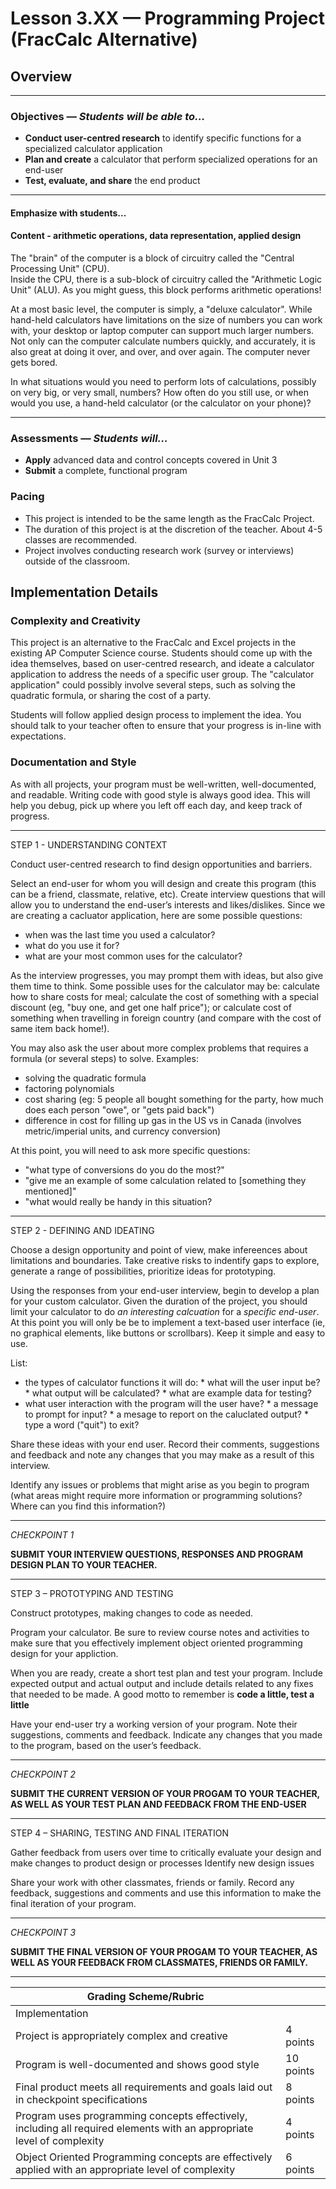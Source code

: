 Lesson 3.XX — Programming Project (FracCalc Alternative)
====================================================================================================

## Overview
--------
### Objectives — _Students will be able to…_
- **Conduct user-centred research** to identify specific functions for a specialized calculator application
- **Plan and create** a calculator that perform specialized operations for an end-user
- **Test, evaluate, and share** the end product

---
#### Emphasize with students...

#### Content - arithmetic operations, data representation, applied design

The "brain" of the computer is a block of circuitry called the "Central Processing Unit" (CPU).  
Inside the CPU, there is a sub-block of circuitry called the "Arithmetic Logic Unit" (ALU).  As you might guess, this block performs arithmetic operations!

At a most basic level, the computer is simply, a "deluxe calculator".   While hand-held calculators have limitations on the size of numbers you can work with, your desktop or laptop computer can support much larger numbers.  Not only can the computer calculate numbers quickly, and accurately, it is also great at doing it over, and over, and over again.  The computer never gets bored. 

In what situations would you need to perform lots of calculations, possibly on very big, or very small, numbers?
How often do you still use, or when would you use, a hand-held calculator (or the calculator on your phone)?

---

### Assessments — _Students will…_
- **Apply** advanced data and control concepts covered in Unit 3
- **Submit** a complete, functional program 

### Pacing
- This project is intended to be the same length as the FracCalc Project. 
- The duration of this project is at the discretion of the teacher.  About 4-5 classes are recommended. 
- Project involves conducting research work (survey or interviews) outside of the classroom. 

## Implementation Details

### Complexity and Creativity

   This project is an alternative to the FracCalc and Excel projects in the existing AP Computer Science course. 
   Students should come up with the idea themselves, based on user-centred research, and ideate a calculator application to address the needs of a specific user group.  The "calculator application" could possibly involve several steps, such as solving the quadratic formula, or sharing the cost of a party. 
   
Students will follow applied design process to implement the idea.  You should talk to your teacher often to ensure that your progress is in-line with expectations.   
   
### Documentation and Style
As with all projects, your program must be well-written, well-documented, and readable.  Writing code with good style is always good idea. This will help you debug, pick up where you left off each day, and keep track of progress.

--- 

STEP 1 - UNDERSTANDING CONTEXT

Conduct user-centred research to find design opportunities and barriers.

Select an end-user for whom you will design and create this program (this can be a friend, classmate, relative, etc). Create interview questions that will allow you to understand the end-user’s interests and likes/dislikes.  Since we are creating a cacluator application, here are some possible questions:
  * when was the last time you used a calculator?
  * what do you use it for?
  * what are your most common uses for the calculator?
  
As the interview progresses, you may prompt them with ideas, but also give them time to think.  Some possible uses for the calculator may be:  calculate how to share costs for meal; calculate the cost of something with a special discount (eg, "buy one, and get one half price");  or calculate cost of something when travelling in foreign country (and compare with the cost of same item back home!).

You may also ask the user about more complex problems that requires a formula (or several steps) to solve.  Examples:
   * solving the quadratic formula
   * factoring polynomials
   * cost sharing  (eg: 5 people all bought something for the party, how much does each person "owe", or "gets paid back")
   * difference in cost for filling up gas in the US vs in Canada (involves metric/imperial units, and currency conversion)

At this point, you will need to ask more specific questions: 
  * "what type of conversions do you do the most?"
  * "give me an example of some calculation related to [something they mentioned]"
  * "what would really be handy in this situation?
  
--- 

STEP 2 - DEFINING AND IDEATING

Choose a design opportunity and point of view, make infereences about limitations and boundaries.  Take creative risks to indentify gaps to explore, generate a range of possibilities, prioritize ideas for prototyping.

Using the responses from your end-user interview, begin to develop a plan for your custom calculator.  Given the duration of the project, you should limit your calculator to do *an interesting calcuation* for a *specific end-user*.  At this point you will only be be to implement a text-based user interface (ie, no graphical elements, like buttons or scrollbars).  Keep it simple and easy to use. 

List:
   *	the types of calculator functions it will do:
       * what will the user input be?
       * what output will be calculated?
       * what are example data for testing?
   *	what user interaction with the program will the user have?
       * a message to prompt for input?
       * a mesage to report on the caluclated output?
       * type a word ("quit") to exit?

Share these ideas with your end user. Record their comments, suggestions and feedback and note any changes that you may make as a result of this interview.

Identify any issues or problems that might arise as you begin to program (what areas might require more information or programming solutions? Where can you find this information?) 

---
*CHECKPOINT 1*

<b> SUBMIT YOUR INTERVIEW QUESTIONS, RESPONSES AND PROGRAM DESIGN PLAN TO YOUR TEACHER. </b>

---

STEP 3 – PROTOTYPING AND TESTING

Construct prototypes, making changes to code as needed.

Program your calculator. Be sure to review course notes and activities to make sure that you effectively implement object oriented programming design for your appliction.

When you are ready, create a short test plan and test your program. Include expected output and actual output and include details related to any fixes that needed to be made.   A good motto to remember is **code a little, test a little**

Have your end-user try a working version of your program. Note their suggestions, comments and feedback. Indicate any changes that you made to the program, based on the user’s feedback.

---
*CHECKPOINT 2*

<b> SUBMIT THE CURRENT VERSION OF YOUR PROGAM TO YOUR TEACHER, AS WELL AS YOUR TEST PLAN AND FEEDBACK FROM THE END-USER </b>

---
  
STEP 4 – SHARING, TESTING AND FINAL ITERATION

Gather feedback from users over time to critically evaluate your design and make changes to product design or processes
Identify new design issues

Share your work with other classmates, friends or family. Record any feedback, suggestions and comments and use this information to make the final iteration of your program.

---
*CHECKPOINT 3*

<b>SUBMIT THE FINAL VERSION OF YOUR PROGAM TO YOUR TEACHER, AS WELL AS YOUR FEEDBACK FROM CLASSMATES, FRIENDS OR FAMILY.</b>

---

|Grading Scheme/Rubric | |
|---|---|
|Implementation| |
|Project is appropriately complex and creative|	4 points|
|Program is well-documented and shows good style|	10 points|
|Final product meets all requirements and goals laid out in checkpoint specifications|	8 points|
|Program uses programming concepts effectively, including all required elements with an appropriate level of complexity|	4 points|
|Object Oriented Programming concepts are effectively applied with an appropriate level of complexity|   	6 points|
